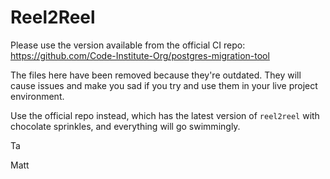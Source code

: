 # Reel2Reel

Please use the version available from the official CI repo: https://github.com/Code-Institute-Org/postgres-migration-tool

The files here have been removed because they're outdated. They will cause issues and make you sad if you try and use them in your live project environment.

Use the official repo instead, which has the latest version of `reel2reel` with chocolate sprinkles, and everything will go swimmingly.

Ta

Matt